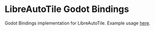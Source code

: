 # LibreAutoTile Godot Bindings

Godot Bindings implementation for LibreAutoTile. Example usage [here](https://github.com/ruedoux/libre-auto-tile/tree/main/LibreAutoTile.GodotExample).
